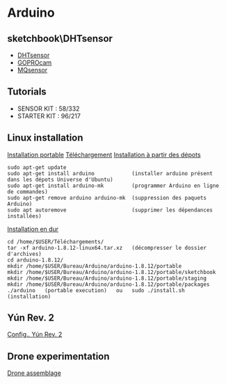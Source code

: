 # Arduino

## sketchbook\DHTsensor

+ [DHTsensor](sketchbook\DHTsensor\DHTsensor.ino)  
+ [GOPROcam](sketchbook\GOPROcam\GOPROcam.ino)  
+ [MQsensor](sketchbook\MQsensor\MQsensor.ino)  

>>>>>>

## Tutorials
+ SENSOR KIT : 58/332
+ STARTER KIT : 96/217

## Linux installation
[Installation portable](https://www.arduino.cc/en/Guide/PortableIDE)
[Téléchargement](https://www.arduino.cc/en/Main/Software)
[Installation à partir des dépots](https://doc.ubuntu-fr.org/arduino)
```
sudo apt-get update
sudo apt-get install arduino            (installer arduino présent dans les dépots Universe d'Ubuntu)
sudo apt-get install arduino-mk         (programmer Arduino en ligne de commandes)
sudo apt-get remove arduino arduino-mk  (suppression des paquets Arduino)
sudo apt autoremove                     (supprimer les dépendances installées)
```
[Installation en dur](https://vitux.com/how-to-install-arduino-ide-on-ubuntu/)
```
cd /home/$USER/Téléchargements/
tar -xf arduino-1.8.12-linux64.tar.xz   (décompresser le dossier d'archives)
cd arduino-1.8.12/
mkdir /home/$USER/Bureau/Arduino/arduino-1.8.12/portable
mkdir /home/$USER/Bureau/Arduino/arduino-1.8.12/portable/sketchbook
mkdir /home/$USER/Bureau/Arduino/arduino-1.8.12/portable/staging
mkdir /home/$USER/Bureau/Arduino/arduino-1.8.12/portable/packages
./arduino   (portable execution)   ou   sudo ./install.sh   (installation)
```

## Yún Rev. 2
[Config.. Yún Rev. 2](https://www.arduino.cc/en/Guide/ArduinoYunRev2#toc22)

## Drone experimentation
[Drone assemblage](https://www.robotshop.com/community/blog/show/comment-fabriquer-un-droneuav-lecon-5-assemblage)